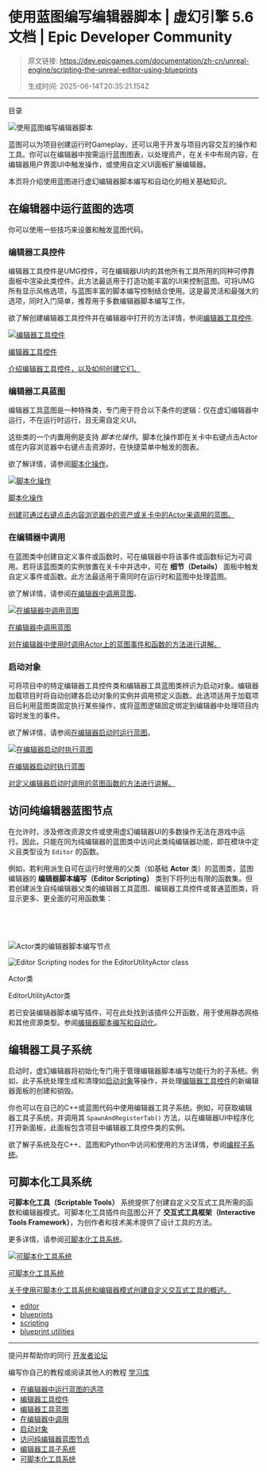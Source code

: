 # 使用蓝图编写编辑器脚本 | 虚幻引擎 5.6 文档 | Epic Developer Community

> 原文链接: https://dev.epicgames.com/documentation/zh-cn/unreal-engine/scripting-the-unreal-editor-using-blueprints
> 
> 生成时间: 2025-06-14T20:35:21.154Z

---

目录

![使用蓝图编写编辑器脚本](https://dev.epicgames.com/community/api/documentation/image/b27e14d7-31e2-48a0-98b8-a132f81a8030?resizing_type=fill&width=1920&height=335)

蓝图可以为项目创建运行时Gameplay，还可以用于开发与项目内容交互的操作和工具。你可以在编辑器中按需运行蓝图图表，以处理资产，在关卡中布局内容，在编辑器用户界面UI中触发操作，或使用自定义UI面板扩展编辑器。

本页将介绍使用蓝图进行虚幻编辑器脚本编写和自动化的相关基础知识。

## 在编辑器中运行蓝图的选项

你可以使用一些技巧来设置和触发蓝图代码。

### 编辑器工具控件

编辑器工具控件是UMG控件，可在编辑器UI内的其他所有工具所用的同种可停靠面板中渲染此类控件。此方法最适用于打造功能丰富的UI来控制蓝图。可将UMG所有显示风格选项，与蓝图丰富的脚本编写控制结合使用。这是最灵活和最强大的选项，同时入门简单，推荐用于多数编辑器脚本编写工作。

欲了解创建编辑器工具控件并在编辑器中打开的方法详情，参阅[编辑器工具控件](/documentation/zh-cn/unreal-engine/editor-utility-widgets-in-unreal-engine).

[](/documentation/zh-cn/unreal-engine/editor-utility-widgets-in-unreal-engine)

[![编辑器工具控件](https://d1iv7db44yhgxn.cloudfront.net/documentation/images/34aed3d6-d4ca-49ba-acbd-bf2407d459f9/ue5_1-editor-utility-topic.png)](/documentation/zh-cn/unreal-engine/editor-utility-widgets-in-unreal-engine)

[编辑器工具控件](/documentation/zh-cn/unreal-engine/editor-utility-widgets-in-unreal-engine)

[介绍编辑器工具控件，以及如何创建它们。](/documentation/zh-cn/unreal-engine/editor-utility-widgets-in-unreal-engine)

### 编辑器工具蓝图

编辑器工具蓝图是一种特殊类，专门用于符合以下条件的逻辑：仅在虚幻编辑器中运行，不在运行时运行，且无需自定义UI。

这些类的一个内置用例是支持 *脚本化操作*。脚本化操作即在关卡中右键点击Actor或在内容浏览器中右键点击资源时，在快捷菜单中触发的图表。

欲了解详情，请参阅[脚本化操作](/documentation/zh-cn/unreal-engine/scripted-actions-in-unreal-engine)。

[](/documentation/zh-cn/unreal-engine/scripted-actions-in-unreal-engine)

[![脚本化操作](https://d1iv7db44yhgxn.cloudfront.net/documentation/images/de57209a-eff3-407e-b5a5-f76c858dac4f/placeholder_topic.png)](/documentation/zh-cn/unreal-engine/scripted-actions-in-unreal-engine)

[脚本化操作](/documentation/zh-cn/unreal-engine/scripted-actions-in-unreal-engine)

[创建可通过右键点击内容浏览器中的资产或关卡中的Actor来调用的蓝图。](/documentation/zh-cn/unreal-engine/scripted-actions-in-unreal-engine)

### 在编辑器中调用

在蓝图类中创建自定义事件或函数时，可在编辑器中将该事件或函数标记为可调用。若将该蓝图类的实例放置在关卡中并选中，可在 **细节（Details）** 面板中触发自定义事件或函数。此方法最适用于需同时在运行时和蓝图中处理蓝图。

欲了解详情，请参阅[在编辑器中调用蓝图](/documentation/zh-cn/unreal-engine/calling-blueprints-in-the-unreal-editor)。

[](/documentation/zh-cn/unreal-engine/calling-blueprints-in-the-unreal-editor)

[![在编辑器中调用蓝图](https://d1iv7db44yhgxn.cloudfront.net/documentation/images/341d659d-9cd8-4918-9d73-34d2a6169077/placeholder_topic.png)](/documentation/zh-cn/unreal-engine/calling-blueprints-in-the-unreal-editor)

[在编辑器中调用蓝图](/documentation/zh-cn/unreal-engine/calling-blueprints-in-the-unreal-editor)

[对在编辑器中使用时调用Actor上的蓝图事件和函数的方法进行讲解。](/documentation/zh-cn/unreal-engine/calling-blueprints-in-the-unreal-editor)

### 启动对象

可将项目中的特定编辑器工具控件类和编辑器工具蓝图类辨识为启动对象。编辑器加载项目时将自动创建各启动对象的实例并调用预定义函数。此选项适用于加载项目后利用蓝图类固定执行某些操作，或将蓝图逻辑固定绑定到编辑器中处理项目内容时发生的事件。

欲了解详情，请参阅[在编辑器启动时运行蓝图](/documentation/zh-cn/unreal-engine/running-blueprints-at-unreal-editor-startup)。

[](/documentation/zh-cn/unreal-engine/running-blueprints-at-unreal-editor-startup)

[![在编辑器启动时执行蓝图](https://d1iv7db44yhgxn.cloudfront.net/documentation/images/5c404b1b-47f4-4d11-9da6-01003dc9388e/placeholder_topic.png)](/documentation/zh-cn/unreal-engine/running-blueprints-at-unreal-editor-startup)

[在编辑器启动时执行蓝图](/documentation/zh-cn/unreal-engine/running-blueprints-at-unreal-editor-startup)

[对定义编辑器启动时调用的蓝图函数的方法进行讲解。](/documentation/zh-cn/unreal-engine/running-blueprints-at-unreal-editor-startup)

## 访问纯编辑器蓝图节点

在允许时，涉及修改资源文件或使用虚幻编辑器UI的多数操作无法在游戏中运行。因此，只能在同为纯编辑器的蓝图类中访问此类纯编辑器功能，即在模块中定义且类型设为 `Editor` 的函数。

例如，若利用派生自可在运行时使用的父类（如基础 **Actor** 类）的蓝图类，蓝图编辑器的 **编辑器脚本编写（Editor Scripting）** 类别下将列出有限的函数集。但若创建派生自纯编辑器父类的编辑器工具蓝图、编辑器工具控件或普通蓝图类，将显示更多、更全面的可用函数集：

 

 

![Actor类的编辑器脚本编写节点](https://d1iv7db44yhgxn.cloudfront.net/documentation/images/c1a3af1f-0f81-47f4-8ca8-019206e3722e/01_bp_nonutility.png "Editor Scripting nodes for the Actor class")

![Editor Scripting nodes for the EditorUtilityActor class](https://d1iv7db44yhgxn.cloudfront.net/documentation/images/778ff1de-9abd-454f-ac77-d5bde6b58e3f/02_bp_utility.png "Editor Scripting nodes for the EditorUtilityActor class")

Actor类

EditorUtilityActor类

若已安装编辑器脚本编写插件，可在此处找到该插件公开函数，用于使用静态网格和其他资源类型。参阅[编辑器脚本编写和自动化](/documentation/zh-cn/unreal-engine/scripting-and-automating-the-unreal-editor)。

## 编辑器工具子系统

启动时，虚幻编辑器将初始化专门用于管理编辑器脚本编写功能行为的子系统。例如，此子系统处理生成和清理如[启动对象](/documentation/zh-cn/unreal-engine/running-blueprints-at-unreal-editor-startup)等操作，并处理[编辑器工具控件](/documentation/zh-cn/unreal-engine/editor-utility-widgets-in-unreal-engine)的新编辑器面板的创建和销毁。

你也可以在自己的C++或蓝图代码中使用编辑器工具子系统。例如，可获取编辑器工具子系统，并调用其 `SpawnAndRegisterTab()` 方法，以在编辑器UI中程序化打开新面板，此面板包含项目中编辑器工具控件类的实例。

欲了解子系统及在C++、蓝图和Python中访问和使用的方法详情，参阅[编程子系统](/documentation/zh-cn/unreal-engine/programming-subsystems-in-unreal-engine)。

## 可脚本化工具系统

**可脚本化工具（Scriptable Tools）** 系统提供了创建自定义交互式工具所需的函数和编辑器模式。可脚本化工具插件向蓝图公开了 **交互式工具框架（Interactive Tools Framework）**，为创作者和技术美术提供了设计工具的方法。

更多详情，请参阅[可脚本化工具系统](/documentation/zh-cn/unreal-engine/scriptable-tools-system-in-unreal-engine)。

[](/documentation/zh-cn/unreal-engine/scriptable-tools-system-in-unreal-engine)

[![可脚本化工具系统](https://d1iv7db44yhgxn.cloudfront.net/documentation/images/f2a9d22a-f6c3-4e69-b384-ae09a5f111c7/scriptable-tool-topic.png)](/documentation/zh-cn/unreal-engine/scriptable-tools-system-in-unreal-engine)

[可脚本化工具系统](/documentation/zh-cn/unreal-engine/scriptable-tools-system-in-unreal-engine)

[关于使用可脚本化工具系统和编辑器模式创建自定义交互式工具的概述。](/documentation/zh-cn/unreal-engine/scriptable-tools-system-in-unreal-engine)

-   [editor](https://dev.epicgames.com/community/search?query=editor)
-   [blueprints](https://dev.epicgames.com/community/search?query=blueprints)
-   [scripting](https://dev.epicgames.com/community/search?query=scripting)
-   [blueprint utilities](https://dev.epicgames.com/community/search?query=blueprint%20utilities)

* * *

提问并帮助你的同行 [开发者论坛](https://forums.unrealengine.com/categories?tag=unreal-engine)

编写你自己的教程或阅读其他人的教程 [学习库](https://dev.epicgames.com/community/unreal-engine/learning)

-   [在编辑器中运行蓝图的选项](/documentation/zh-cn/unreal-engine/scripting-the-unreal-editor-using-blueprints#%E5%9C%A8%E7%BC%96%E8%BE%91%E5%99%A8%E4%B8%AD%E8%BF%90%E8%A1%8C%E8%93%9D%E5%9B%BE%E7%9A%84%E9%80%89%E9%A1%B9)
-   [编辑器工具控件](/documentation/zh-cn/unreal-engine/scripting-the-unreal-editor-using-blueprints#%E7%BC%96%E8%BE%91%E5%99%A8%E5%B7%A5%E5%85%B7%E6%8E%A7%E4%BB%B6)
-   [编辑器工具蓝图](/documentation/zh-cn/unreal-engine/scripting-the-unreal-editor-using-blueprints#%E7%BC%96%E8%BE%91%E5%99%A8%E5%B7%A5%E5%85%B7%E8%93%9D%E5%9B%BE)
-   [在编辑器中调用](/documentation/zh-cn/unreal-engine/scripting-the-unreal-editor-using-blueprints#%E5%9C%A8%E7%BC%96%E8%BE%91%E5%99%A8%E4%B8%AD%E8%B0%83%E7%94%A8)
-   [启动对象](/documentation/zh-cn/unreal-engine/scripting-the-unreal-editor-using-blueprints#%E5%90%AF%E5%8A%A8%E5%AF%B9%E8%B1%A1)
-   [访问纯编辑器蓝图节点](/documentation/zh-cn/unreal-engine/scripting-the-unreal-editor-using-blueprints#%E8%AE%BF%E9%97%AE%E7%BA%AF%E7%BC%96%E8%BE%91%E5%99%A8%E8%93%9D%E5%9B%BE%E8%8A%82%E7%82%B9)
-   [编辑器工具子系统](/documentation/zh-cn/unreal-engine/scripting-the-unreal-editor-using-blueprints#%E7%BC%96%E8%BE%91%E5%99%A8%E5%B7%A5%E5%85%B7%E5%AD%90%E7%B3%BB%E7%BB%9F)
-   [可脚本化工具系统](/documentation/zh-cn/unreal-engine/scripting-the-unreal-editor-using-blueprints#%E5%8F%AF%E8%84%9A%E6%9C%AC%E5%8C%96%E5%B7%A5%E5%85%B7%E7%B3%BB%E7%BB%9F)